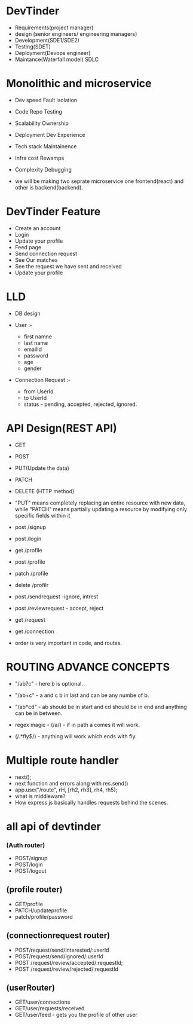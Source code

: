 # DevTinder
- Requirements(project manager)
- design (senior engineers/ engineering managers)
- Development(SDE1/SDE2)
- Testing(SDET)
- Deployment(Devops engineer)
- Maintance(Waterfall model) SDLC

# Monolithic and microservice
- Dev speed      Fault isolation
- Code Repo      Testing
- Scalability    Ownership
- Deployment     Dev Experience
- Tech stack     Maintainence
- Infra cost     Rewamps
- Complexity     Debugging

- we will be making two seprate microservice one frontend(react) and other is backend(backend).

# DevTinder Feature
- Create an account
- Login
- Update your profile
- Feed page
- Send connection request
- See Our matches
- See the request we have sent and received
- Update your profile

# LLD
- DB design
- User :-
  - first namne
  - last name
  - emailId
  - password
  - age
  - gender

- Connection Request :-
  - from UserId
  - to UserId
  - status - pending, accepted, rejected, ignored.

# API Design(REST API)
- GET
- POST
- PUT(Update the data)
- PATCH
- DELETE (HTTP method)
- "PUT" means completely replacing an entire resource with new  data, while "PATCH" means partially updating a resource by modifying only specific fields within it

- post /signup
- post /login
- get /profile
- post /profile
- patch /profile
- delete /profilr
- post /sendrequest -ignore, intrest
- post /reviewrequest - accept, reject
- get /request
- get /connection 
- order is very important in code, and routes.

# ROUTING ADVANCE CONCEPTS
- "/ab?c" - here b is optional.
- "/ab+c" - a and c b in last and can be any numbe of b.
- "/ab*cd" - ab should be in start and cd should be in end and anything can be in between.

- regex magic - (/a/) - if in path a comes it will work.
- (/.*fly$/) - anything will work which ends with fly.

# Multiple route handler
- next();
- next function and errors along with res.send()
- app.use("/route", rH, [rh2, rh3], rh4, rh5);
- what is middleware?
- How express js basically handles requests behind the scenes.


# all api of devtinder
### (Auth router)
- POST/signup
- POST/login
- POST/logout

## (profile router)
- GET/profile
- PATCH/updateprofile
- patch/profile/password

## (connectionrequest router)
- POST/request/send/interested/:userId
- POST/request/send/ignored/:userId
- POST /request/review/accepted/:requestId;
- POST /request/review/rejected/:requestId

## (userRouter)
- GET/user/connections
- GET/user/requests/received
- GET/user/feed - gets you the profile of other user
